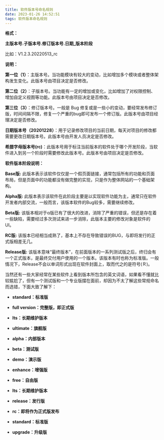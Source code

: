 ```yaml
---
title: 软件版本号命名规则
date: 2023-01-26 14:52:51
tags: 软件版本命名规则
---
```


**格式：**

**主版本号.子版本号.修订版本号.日期_版本阶段**

比如：V1.2.3.20220513_rc

**说明：**

**第一位（1）**：主版本号。当功能模块有较大的变动，比如增加多个模块或者整体架构发生变化。此版本号由项目决定是否修改。

**第二位（2）**：子版本号。当功能有一定的增加或变化，比如增加了对权限控制、增加自定义视图等功能。此版本号由项目决定是否修改。

**第三位（3）**：修订版本号。一般是 Bug 修复或是一些小的变动，要经常发布修订版，时间间隔不限，修复一个严重的bug即可发布一个修订版。此版本号由项目经理决定是否修改。

**日期版本号（20201228）**：用于记录修改项目的当前日期，每天对项目的修改都需要更改日期版本号。此版本号由开发人员决定是否修改。

**希腊字母版本号(rc)**：此版本号用于标注当前版本的软件处于哪个开发阶段，当软件进入到另一个阶段时需要修改此版本号。此版本号由项目决定是否修改。

**软件版本阶段说明：**

**Base版:** 此版本表示该软件仅仅是一个假页面链接，通常包括所有的功能和页面布局，但是页面中的功能都没有做完整的实现，只是作为整体网站的一个基础架构。

**Alpha版:** 此版本表示该软件在此阶段主要是以实现软件功能为主，通常只在软件开发者内部交流，一般而言，该版本软件的Bug较多，需要继续修改。

**Beta版:** 该版本相对于α版已有了很大的改进，消除了严重的错误，但还是存在着一些缺陷，需要经过多次测试来进一步消除，此版本主要的修改对象是软件的UI。

**RC版:** 该版本已经相当成熟了，基本上不存在导致错误的BUG，与即将发行的正式版相差无几。

**Release版:** 该版本意味“最终版本”，在前面版本的一系列测试版之后，终归会有一个正式版本，是最终交付用户使用的一个版本。该版本有时也称为标准版。一般情况下，Release不会以单词形式出现在软件封面上，取而代之的是符号(Ｒ)。



当然还有一些大家经常在某些软件上看到版本所包含的英文词语，如果看不懂就比较尴尬了，但有一个测试版和一个专业版摆在面前，却因为不太了解这些常规命名而选错，下面大致了解下：

- **standard：标准版**
- **full version：完整版，即正式版**
- **lts：长期维护版本**
- **ultimate：旗舰版**

- **alpha：内部版本**
- **beta：测试版**
- **demo：演示版**
- **enhance：增强版**
- **free：自由版**
- **lts：长期维护版本**
- **release：发行版**
- **rc：即将作为正式版发布**
- **standard：标准版**
- **upgrade：升级版**
